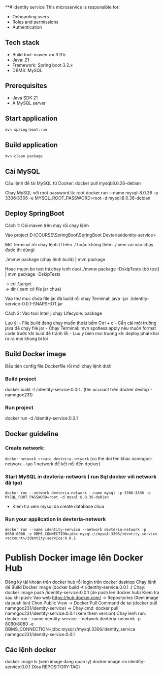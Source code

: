 **# Identity service
This microservice is responsible for:
* Onboarding users
* Roles and permissions
* Authentication

## Tech stack
* Build tool: maven >= 3.9.5
* Java: 21
* Framework: Spring boot 3.2.x
* DBMS: MySQL

## Prerequisites
* Java SDK 21
* A MySQL server

## Start application
`mvn spring-boot:run`

## Build application
`mvn clean package`

## Cài MySQL

Câu lệnh để tải MySQL từ Docker:
docker pull mysql:8.0.36-debian

Chạy MySQL với root password là: root
docker run --name mysql-8.0.36 -p 3306:3306 -e MYSQL_ROOT_PASSWORD=root -d mysql:8.0.36-debian

## Deploy SpringBoot

Cách 1: Cài maven trên máy rồi chạy lệnh

Vào project D:\COURSE\SpringBoot\SpringBoot Devteria\identity-service>

Mở Terminal rồi chạy lệnh (Thêm ./ hoặc không thêm ./ xem cái nào chạy được thì dùng)

./mvnw package (chạy lệnh build)  | mvn package

Hoac muon bo test thi chay lenh duoi
./mvnw package -DskipTests (bỏ test) | mvn package -DskipTests

-> cd .\target\
-> dir ( xem có file jar chưa)

Vào thư mục chứa file jar đã build rồi chạy Terminal:
    java -jar .\identity-service-0.0.1-SNAPSHOT.jar

Cách 2: Vào tool Intellij chạy Lifecycle: package

Lưu ý: 
    - File build đang chạy muốn thoát bấm Ctrl + c
    - Cần cài môi trường java để chạy file jar
    - Chạy Terminal: mvn spotless:apply nếu muốn format code trước khi buid để tránh lỗi
    - Luu y bien moi truong khi deploy phai khai ro ra moi khong bi loi

## Build Docker image

Đầu tiên config file Dockerfile rồi mới chạy lệnh dưới 

### Build project
docker build -t <account>/identity-service:0.0.1 . (tên account trên docker destop - namngoc231)
### Run project
docker run -d <account>/identity-service:0.0.1

## Docker guideline
### Create network:
`docker network create devteria-network` (co the doi ten khac namngoc-network - tạo 1 network để kết nối đến docker)
### Start MySQL in devteria-network ( run Sql docker với network đã tạo)

`docker run --network devteria-network --name mysql -p 3306:3306 -e MYSQL_ROOT_PASSWORD=root -d mysql:8.0.36-debian`
- Kiem tra xem mysql da create database chua
### Run your application in devteria-network
`docker run --name identity-service --network devteria-network -p 8080:8080 -e DBMS_CONNECTION=jdbc:mysql://mysql:3306/identity_service <account>/identity-service:0.0.1`

# Publish Docker image lên Docker Hub
Đăng ký tài khoản trên docker hub rồi login trên docker desktop
Chạy lệnh để Build Docker image (docker build -t <account>/identity-service:0.0.1 .)
Chạy: docker image push <account>/identity-service:0.0.1 (de push len docker hub)
Kiem tra sau khi push:
 Vao web https://hub.docker.com/ -> Repositories (Xem image da push len)
Chon Public View -> Docker Pull Command de tai (docker pull namngoc231/identity-service)
 -> Chay cmd: docker pull namngoc231/identity-service:0.0.1 (kem them version)
Chay lenh run: docker run --name identity-service --network devteria-network -p 8080:8080 -e DBMS_CONNECTION=jdbc:mysql://mysql:3306/identity_service namngoc231/identity-service:0.0.1


## Các lệnh docker
docker image ls (xem image dang quan ly)
docker image rm identity-service:0.0.1 (Xoa REPOSITORY:TAG)


